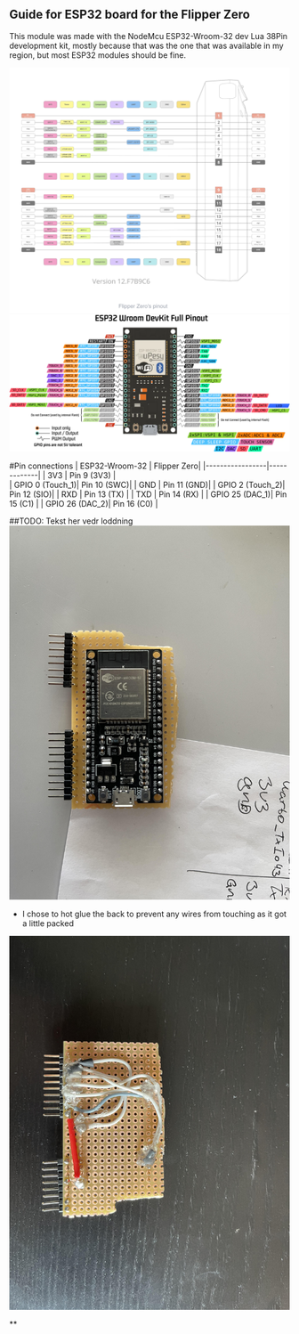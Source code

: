 ## Guide for ESP32 board for the Flipper Zero 


This module was made with the NodeMcu ESP32-Wroom-32 dev Lua 38Pin development kit, mostly because that was the one that was available in my region, but most ESP32 modules should be fine.

![](/4.Docs/Images/FlipperZeroPinout.png)
![](/4.Docs/Images/doc-esp32-wroom-pinout.png.webp)


#Pin connections 
| ESP32-Wroom-32  | Flipper Zero|
|-----------------|-------------|
| 3V3             | Pin 9 (3V3) |  
| GPIO 0 (Touch_1)| Pin 10 (SWC)|
| GND             | Pin 11 (GND)|
| GPIO 2 (Touch_2)| Pin 12 (SIO)|
| RXD             | Pin 13 (TX) |
| TXD             | Pin 14 (RX) |
| GPIO 25  (DAC_1)| Pin 15 (C1) |
| GPIO 26  (DAC_2)| Pin 16 (C0) |

##TODO: Tekst her vedr loddning 
![](/4.Docs/Images/ModuleFrontView.jpg)
* I chose to hot glue the back to prevent any wires from touching as it got a little packed

![](/4.Docs/Images/ModuleBackView.jpg)

**
